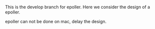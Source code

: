 This is the develop branch for epoller. Here we consider the design of a epoller.

epoller can not be done on mac, delay the design.